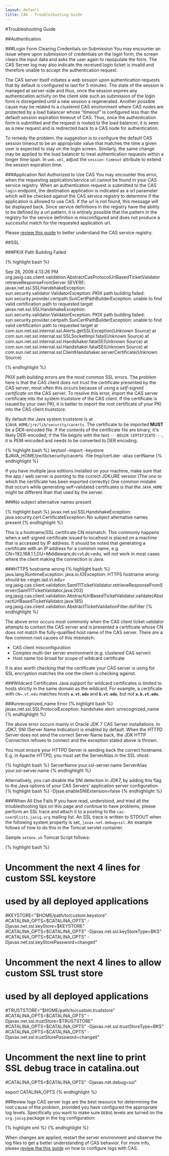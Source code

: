 ```yaml
---
layout: default
title: CAS - Troubleshooting Guide
---
```


#Troubleshooting Guide

##Authentication

###Login Form Clearing Credentials on Submission
You may encounter an issue where upon submission of credentials on the login form, the screen clears the input data and asks the user again to repopulate the form. The CAS Server log may also indicate the received login ticket is invalid and therefore unable to accept the authentication request.

The CAS server itself initiates a web session upon authentication requests that by default is configured to last for 5 minutes. The state of the session is managed at server-side and thus, once the session expires any authentication activity on the client side such as submission of the login form is disregarded until a new session a regenerated. Another possible cause may be related to a clustered CAS environment where CAS nodes are protected by a load balancer whose "timeout" is configured less than the default session expiration timeout of CAS. Thus, once the authentication form is submitted and the request is routed to the load balancer, it is seen as a new request and is redirected back to a CAS node for authentication. 

To remedy the problem, the  suggestion is to configure the default CAS session timeout to be an appropriate value that matches the time a given user is expected to stay on the login screen. Similarly, the same change may be applied to the load balancer to treat authentication requests within a longer time span. In `web.xml`, adjust the `session-timeout` attribute to extend the session expiration time. 

###Application Not Authorized to Use CAS
You may encounter this error, when the requesting application/service url cannot be found in your CAS service registry. When an authentication request is submitted to the CAS `login` endpoint, the destination application is indicated as a url parameter which will be checked against the CAS service registry to determine if the application is allowed to use CAS. If the url is not found, this message will be displayed back. Since service definitions in the registry have the ability to be defined by a url pattern, it is entirely possible that the pattern in the registry for the service definition is misconfigured and does not produce a successful match for the requested application url.

Please [review this guide](Service-Management.html) to better understand the CAS service registry.

##SSL

###PKIX Path Building Failed

{% highlight bash %}

Sep 28, 2009 4:13:26 PM org.jasig.cas.client.validation.AbstractCasProtocolUrlBasedTicketValidator retrieveResponseFromServer
SEVERE: javax.net.ssl.SSLHandshakeException:
sun.security.validator.ValidatorException: PKIX path building failed:
sun.security.provider.certpath.SunCertPathBuilderException: unable to find valid certification path to requested target
javax.net.ssl.SSLHandshakeException:
sun.security.validator.ValidatorException: PKIX path building failed:
sun.security.provider.certpath.SunCertPathBuilderException: unable to find valid certification path to requested target
      at com.sun.net.ssl.internal.ssl.Alerts.getSSLException(Unknown Source)
      at com.sun.net.ssl.internal.ssl.SSLSocketImpl.fatal(Unknown Source)
      at com.sun.net.ssl.internal.ssl.Handshaker.fatalSE(Unknown Source)
      at com.sun.net.ssl.internal.ssl.Handshaker.fatalSE(Unknown Source)
      at com.sun.net.ssl.internal.ssl.ClientHandshaker.serverCertificate(Unknown Source)

{% endhighlight %}

PKIX path building errors are the most common SSL errors. The problem here is that the CAS client does not trust the certificate presented by the CAS server; most often this occurs because of using a *self-signed certificate* on the CAS server. To resolve this error, import the CAS server certificate into the system truststore of the CAS client. If the certificate is issued by your own PKI, it is better to import the root certificate of your PKI into the CAS client truststore. 

By default the Java system truststore is at `$JAVA_HOME/jre/lib/security/cacerts`. The certificate to be imported **MUST** be a DER-encoded file. If the contents of the certificate file are binary, it's likely DER-encoded; if the file begins with the text `---BEGIN CERTIFICATE---`, it is PEM-encoded and needs to be converted to DER encoding. 

{% highlight bash %}
keytool -import -keystore $JAVA_HOME/jre/lib/security/cacerts -file tmp/cert.der -alias certName
{% endhighlight %}

If you have multiple java editions installed on your machine, make sure that the app / web server is pointing to the correct JDK/JRE version (The one to which the certificate has been exported correctly) One common mistake that occurs while generating self-validated certificates is that the `JAVA_HOME` might be different than that used by the server.


###No subject alternative names present

{% highlight bash %}
javax.net.ssl.SSLHandshakeException: java.security.cert.CertificateException: No subject alternative names present
{% endhighlight %}

This is a hostname/SSL certificate CN mismatch. This commonly happens when a self-signed certificate issued to localhost is placed on a machine that is accessed by IP address. It should be noted that generating a certificate with an IP address for a common name, e.g. CN=192.168.1.1,OU=Middleware,dc=vt,dc=edu, will not work in most cases where the client making the connection is Java.


###HTTPS hostname wrong
{% highlight bash %}
java.lang.RuntimeException: java.io.IOException: HTTPS hostname wrong:  should be <eiger.iad.vt.edu>
    org.jasig.cas.client.validation.Saml11TicketValidator.retrieveResponseFromServer(Saml11TicketValidator.java:203)
    org.jasig.cas.client.validation.AbstractUrlBasedTicketValidator.validate(AbstractUrlBasedTicketValidator.java:185)
    org.jasig.cas.client.validation.AbstractTicketValidationFilter.doFilter
{% endhighlight %}

The above error occurs most commonly when the CAS client ticket validator attempts to contact the CAS server and is presented a certificate whose CN does not match the fully-qualified host name of the CAS server. There are a few common root causes of this mismatch:

- CAS client misconfiguration
- Complex multi-tier server environment (e.g. clustered CAS server)
- Host name too broad for scope of wildcard certificate

It is also worth checking that the certificate your CAS server is using for SSL encryption matches the one the client is checking against. 


###Wildcard Certificates
Java support for wildcard certificates is limited to hosts strictly in the same domain as the wildcard. For example, a certificate with `CN=.vt.edu` matches hosts **`a.vt.edu`** and **`b.vt.edu`**, but *not* **`a.b.vt.edu`**.


###unrecognized_name Error
{% highlight bash %}
javax.net.ssl.SSLProtocolException: handshake alert: unrecognized_name
{% endhighlight %}

The above error occurs mainly in Oracle JDK 7 CAS Server installations. In JDK7, SNI (Server Name Indication) is enabled by default. When the HTTPD Server does not send the correct Server Name back, the JDK HTTP Connection refuses to connect and the exception stated above is thrown.

You must ensure your HTTPD Server is sending back the correct hostname. E.g. in Apache HTTPD, you must set the ServerAlias in the SSL vhost:

{% highlight bash %}
ServerName your.ssl-server.name
ServerAlias your.ssl-server.name
{% endhighlight %}

Alternatively, you can disable the SNI detection in JDK7, by adding this flag to the Java options of your CAS Servers' application server configuration:
{% highlight bash %}
-Djsse.enableSNIExtension=false
{% endhighlight %}


###When All Else Fails
If you have read, understood, and tried all the troubleshooting tips on this page and continue to have problems, please perform an SSL trace and attach it to a posting to the `cas-user@lists.jasig.org` mailing list. An SSL trace is written to STDOUT when the following system property is set, `javax.net.debug=ssl`. An example follows of how to do this in the Tomcat servlet container.

Sample `setenv.sh` Tomcat Script follows:

{% highlight bash %}
# Uncomment the next 4 lines for custom SSL keystore
# used by all deployed applications
#KEYSTORE="$HOME/path/to/custom.keystore"
#CATALINA_OPTS=$CATALINA_OPTS" -Djavax.net.ssl.keyStore=$KEYSTORE"
#CATALINA_OPTS=$CATALINA_OPTS" -Djavax.net.ssl.keyStoreType=BKS"
#CATALINA_OPTS=$CATALINA_OPTS" -Djavax.net.ssl.keyStorePassword=changeit"
 
# Uncomment the next 4 lines to allow custom SSL trust store
# used by all deployed applications
#TRUSTSTORE="$HOME/path/to/custom.truststore"
#CATALINA_OPTS=$CATALINA_OPTS" -Djavax.net.ssl.trustStore=$TRUSTSTORE"
#CATALINA_OPTS=$CATALINA_OPTS" -Djavax.net.ssl.trustStoreType=BKS"
#CATALINA_OPTS=$CATALINA_OPTS" -Djavax.net.ssl.trustStorePassword=changeit"
 
# Uncomment the next line to print SSL debug trace in catalina.out
#CATALINA_OPTS=$CATALINA_OPTS" -Djavax.net.debug=ssl"
 
export CATALINA_OPTS
{% endhighlight %}

##Review logs
CAS server logs are the best resource for determining the root cause of the problem, provided you have configured the appropriate log levels. Specifically you want to make sure `DEBUG` levels are turned on the `org.jasig` package in the log configuration:

{% highlight xml %}
<logger name="org.jasig" additivity="true">
        <level value="DEBUG" />
        <appender-ref ref="cas" />
</logger>
{% endhighlight %}

When changes are applied, restart the server environment and observe the log files to get a better understanding of CAS behavior. For more info, please [review the this guide](Logging.html) on how to configure logs with CAS.


